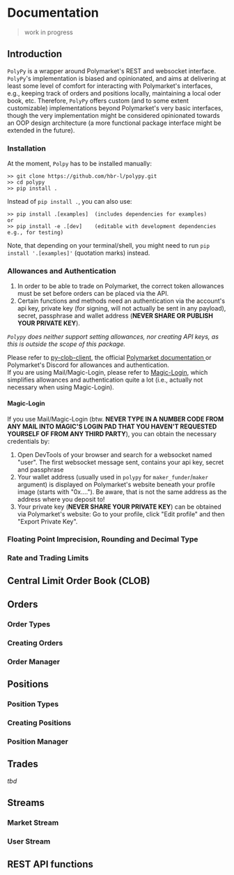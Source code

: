 # Documentation
>work in progress

## Introduction
`PolyPy` is a wrapper around Polymarket's REST and websocket interface.
`PolyPy`'s implementation is biased and opinionated, and aims at delivering at least some level of comfort for interacting 
with Polymarket's interfaces, e.g., keeping track of orders and positions locally, maintaining a local oder book, etc.
Therefore, `PolyPy` offers custom (and to some extent customizable) implementations beyond Polymarket's very basic 
interfaces, though the very implementation might be considered opinionated towards an OOP design architecture (a more
functional package interface might be extended in the future).

### Installation
At the moment, `Polpy` has to be installed manually:
````
>> git clone https://github.com/hbr-l/polypy.git
>> cd polypy
>> pip install .
````
Instead of `pip install .`, you can also use:
````
>> pip install .[examples]  (includes dependencies for examples)
or
>> pip install -e .[dev]    (editable with development dependencies e.g., for testing)
````
Note, that depending on your terminal/shell, you might need to run `pip install '.[examples]'` (quotation marks) instead.

### Allowances and Authentication
1) In order to be able to trade on Polymarket, the correct token allowances must be set before orders can be placed via the API.
2) Certain functions and methods need an authentication via the account's api key, private key (for signing, will not 
actually be sent in any payload), secret, passphrase and wallet address (__NEVER SHARE OR PUBLISH YOUR PRIVATE KEY__).
  
_`Polypy` does neither support setting allowances, nor creating API keys, as this is outside the scope of this package._
  
Please refer to [py-clob-client](https://github.com/Polymarket/py-clob-client/tree/main), the official 
[Polymarket documentation ](https://docs.polymarket.com/#introduction) or Polymarket's Discord for allowances and authentication.  
If you are using Mail/Magic-Login, please refer to [Magic-Login](#magic-login), which simplifies allowances and authentication
quite a lot (i.e., actually not necessary when using Magic-Login).

#### Magic-Login
If you use Mail/Magic-Login (btw. __NEVER TYPE IN A NUMBER CODE FROM ANY MAIL INTO MAGIC'S LOGIN PAD THAT YOU HAVEN'T 
REQUESTED YOURSELF OF FROM ANY THIRD PARTY__), you can obtain the necessary credentials by:
1) Open DevTools of your browser and search for a websocket named "user". The first websocket message sent, contains
your api key, secret and passphrase
2) Your wallet address (usually used in `polypy` for `maker_funder`/`maker` argument) is displayed on Polymarket's website 
beneath your profile image (starts with "0x...."). Be aware, that is not the same address as the address where you deposit to!
3) Your private key (__NEVER SHARE YOUR PRIVATE KEY__) can be obtained via Polymarket's website: Go to your profile,
click "Edit profile" and then "Export Private Key".

### Floating Point Imprecision, Rounding and Decimal Type
### Rate and Trading Limits

## Central Limit Order Book (CLOB)

## Orders
### Order Types
### Creating Orders
### Order Manager

## Positions
### Position Types
### Creating Positions
### Position Manager

## Trades
_tbd_

## Streams
### Market Stream
### User Stream

## REST API functions
